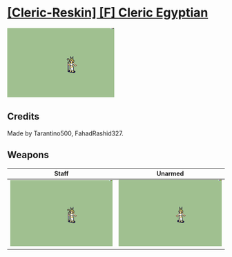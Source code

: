 # [\[Cleric-Reskin\] \[F\] Cleric Egyptian](./)

<img src="./7.%20Staff/Staff_000.png" alt="[Cleric-Reskin] [F] Cleric Egyptian standing" />

## Credits

Made by Tarantino500, FahadRashid327.

## Weapons


|Staff |Unarmed |
|  :---: | :---: |
| <img alt="Staff animation" src="./7.%20Staff/Staff.gif" /> | <img alt="Unarmed animation" src="./8.%20Unarmed/Unarmed.gif" /> |
